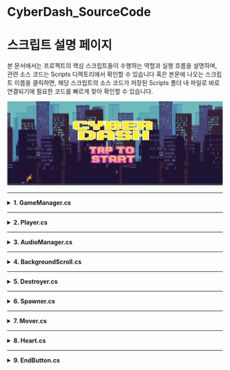 # CyberDash_SourceCode

# 스크립트 설명 페이지

본 문서에서는 프로젝트의 핵심 스크립트들이 수행하는 역할과 실행 흐름을 설명하며, 관련 소스 코드는 Scripts 디렉토리에서 확인할 수 있습니다 혹은 본문에 나오는 스크립트 이름을 클릭하면, 해당 스크립트의 소스 코드가 저장된 Scripts 폴더 내 파일로 바로 연결되기에
필요한 코드를 빠르게 찾아 확인할 수 있습니다.

<img src="Opening.png" alt="게임 시작 화면" width="800"/>

---

<details>
<summary><strong>1. GameManager.cs</strong></summary>

[GameManager Script](Scripts/GameManager.cs)

### 목적:
게임의 전체적인 흐름을 관리하며, 게임 상태(인트로, 플레이 중, 사망)를 제어하고 점수 계산, 최고 점수 저장, 게임 속도 조절을 담당하는 클래스

### 주요 구성:
- **GameState (열거형)**: 게임 상태를 정의 (Intro, Playing, Dead).
- **싱글톤 패턴**: `Instance` 변수로 전역에서 접근 가능.
- **UI 및 오브젝트 참조**:
    - `IntroUi`, `DeadUi`
    - `EnemySpawner`, `DrinkSpawner`
    - `playerScript`
    - `scoreText`
- **주요 메서드**:
    - `CalculateScore()`
    - `SaveHighScore()`
    - `CalculateGameSpeed()`
    - `GameStart()`

### 코드의 흐름:
1. **초기화**: Intro UI 활성화, 싱글톤 인스턴스 설정
2. **게임 플레이**: `GameStart()` 호출로 상태 전환, 스폰 활성화, 점수 증가
3. **게임 오버**: 플레이어 체력 0 → 사망 처리, 최고 점수 저장, 종료 UI 표시

</details>

---

<details>
<summary><strong>2. Player.cs</strong></summary>

[Player Script]

### 목적:
플레이어 캐릭터의 움직임 (점프)과 충돌 (적, 음료) 처리, 무적 상태 제어

### 주요 구성:
- **속성**: `JumpForce`, `isGrounded`, `isInvincible`
- **컴포넌트**: `anime`, `rigid`, `boxCollider`
- **주요 메서드**:
    - `Update()`
    - `OnCollisionEnter2D()`
    - `OnTriggerEnter2D()`
    - `StartInvincible()`, `StopInvincible()`
    - `KillPlayer()`

### 코드의 흐름:
1. **초기화**: 컴포넌트 참조, 상태 초기화
2. **점프**: 스페이스바 입력 시 점프 처리
3. **충돌**: 적과 충돌 시 체력 감소, 음료로 회복, 황금 음료로 무적
4. **사망**: 체력 0일 경우 `KillPlayer()` 호출

</details>

---

<details>
<summary><strong>3. AudioManager.cs</strong></summary>

[AudioManager Script](Scripts/AudioManager.cs)

### 코드의 목적:
게임 내 효과음(SFX) 재생을 담당

### 주요 구성:
- **싱글톤 패턴**: `instance` 접근
- **사운드 설정**: `SFXSounds[]`, `SFXVolume`, `channels`
- **사운드 플레이어**: `SFXPlayers[]`, `channelIndex`
- **주요 메서드**:
    - `Init()`
    - `PlaySfx()`

### 코드의 흐름:
1. **초기화**: AudioSource 채널 생성
2. **재생**: SFX 타입에 따라 지정된 채널로 재생

</details>

---

<details>
<summary><strong>4. BackgroundScroll.cs</strong></summary>

[BackGroundScroll Script](Scripts/BackgroundScroll.cs)

### 코드의 목적:
배경을 좌측으로 스크롤시켜 무한 배경 효과 구현

### 주요 구성:
- `scrollSpeed`
- `meshRenderer` → 텍스처 오프셋 변경

### 코드의 흐름:
1. **초기화**: MeshRenderer 참조
2. **스크롤**: 매 프레임 텍스처 오프셋 이동

</details>

---

<details>
<summary><strong>5. Destroyer.cs</strong></summary>

[Destroyer Script](Scripts/Destroyer.cs)

### 코드의 목적:
왼쪽 경계를 벗어난 오브젝트 삭제 → 성능 최적화

### 주요 구성:
- 파괴 조건: `transform.position.x <= -13.0f`

### 코드의 흐름:
- 매 프레임 검사 → 경계 벗어나면 `Destroy(this.gameObject)`

</details>

---

<details>
<summary><strong>6. Spawner.cs</strong></summary>

[Spawner Script](Scripts/Spawner.cs)

### 코드의 목적:
적/음료를 무작위 생성하여 게임 장애물 및 회복 아이템 제공

### 주요 구성:
- `gameObjects[]`: 생성 가능한 오브젝트 목록
- `minSpawnTime`, `maxSpawnTime`: 생성 주기 범위

### 코드의 흐름:
1. **초기화**: 랜덤 시간에 `Spawn()` 호출
2. **Spawn()**: 랜덤 오브젝트 생성 → 다음 `Spawn()` 예약

</details>

---

<details>
<summary><strong>7. Mover.cs</strong></summary>

[Mover Script](Scripts/Mover.cs)

### 코드의 목적:
오브젝트를 일정한 속도로 좌측으로 이동 → 무한 스크롤 연출

### 주요 구성:
- `moveSpeed`: 이동 속도
- `Update()`: 이동 로직 (속도 × 게임 속도 × deltaTime)

### 코드의 흐름:
1. **초기화**: `Start()` 비어 있음
2. **이동**: 매 프레임 좌측 이동, `GameManager.Instance.CalculateGameSpeed()`로 속도 증가

</details>

---

<details>
<summary><strong>8. Heart.cs</strong></summary>

[Heart Script](Scripts/Heart.cs)

### 코드의 목적:
플레이어 체력을 하트 이미지로 시각적으로 표현

### 주요 구성:
- `OnHeart`, `OffHeart`: 하트 이미지
- `LiveNumber`: 하트 순서
- `spriteRenderer`: 이미지 변경 대상

### 코드의 흐름:
1. **초기화**: `spriteRenderer` 참조
2. **업데이트**: 체력 값에 따라 해당 하트 활성/비활성

</details>

---

<details>
<summary><strong>9. EndButton.cs</strong></summary>

[EndButton Script](Scripts/EndButton.cs)

### 코드의 목적:
게임 종료 화면에서 다시 시작 및 종료 기능 수행

### 주요 구성:
- `Restart()`:
    - `SampleScene` 재로드
    - `ButtonPlay` 사운드 재생
- `QuitGame()`:
    - 애플리케이션 종료 (빌드 환경 한정)
    - `EndClick` 사운드 재생

### 코드의 흐름:
1. **재시작**: `Restart()` → 씬 재시작
2. **종료**: `QuitGame()` → 종료 처리 (에디터에서는 작동 안 함)

</details>

